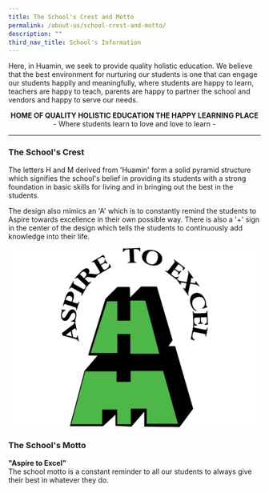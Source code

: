 ```yaml
---
title: The School's Crest and Motto
permalink: /about-us/school-crest-and-motto/
description: ""
third_nav_title: School's Information
---
```

Here, in Huamin, we seek to provide quality holistic education. We believe that the best environment for nurturing our students is one that can engage our students happily and meaningfully, where students are happy to learn, teachers are happy to teach, parents are happy to partner the school and vendors and happy to serve our needs.
	
<center><b>HOME OF QUALITY HOLISTIC EDUCATION THE HAPPY LEARNING PLACE</b>
<br>- Where students learn to love and love to learn -</center>
<hr>

### The School's Crest
The letters H and M derived from 'Huamin' form a solid pyramid structure which signifies the school's belief in providing its students with a strong foundation in basic skills for living and in bringing out the best in the students.

The design also mimics an 'A' which is to constantly remind the students to Aspire towards excellence in their own possible way. There is also a '+' sign in the center of the design which tells the students to continuously add knowledge into their life.

![](/images/School%20Logo%20Version%202022%20Aug.jpg)

### The School's Motto

**"Aspire to Excel"**<br>
The school motto is a constant reminder to all our students to always give their best in whatever they do.